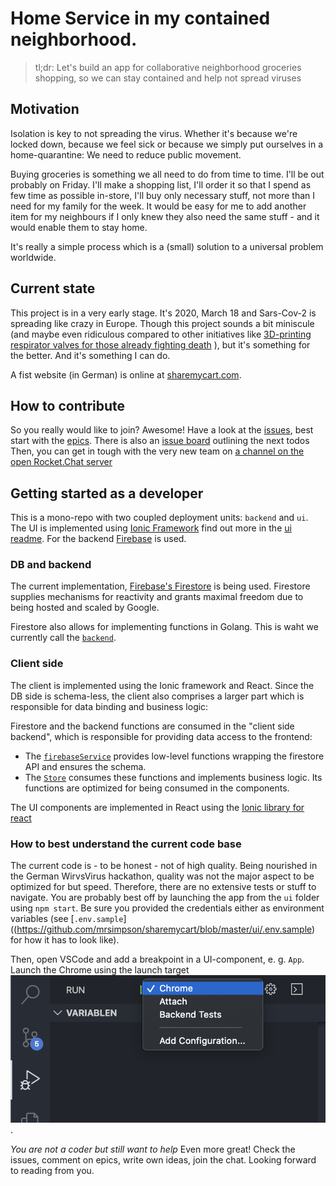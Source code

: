 # Home Service in my contained neighborhood.

> tl;dr: Let's build an app for collaborative neighborhood groceries shopping, so we can stay contained and help not spread viruses

## Motivation

Isolation is key to not spreading the virus. Whether it's because we're locked down, because we feel sick or because we simply put ourselves in a home-quarantine: We need to reduce public movement.

Buying groceries is something we all need to do from time to time.
I'll be out probably on Friday. I'll make a shopping list, I'll order it so that I spend as few time as possible in-store, I'll buy only necessary stuff, not more than I need for my family for the week.
It would be easy for me to add another item for my neighbours if I only knew they also need the same stuff - and it would enable them to stay home.

It's really a simple process which is a (small) solution to a universal problem worldwide.

## Current state

This project is in a very early stage. It's 2020, March 18 and Sars-Cov-2 is spreading like crazy in Europe.
Though this project sounds a bit miniscule (and maybe even ridiculous compared to other initiatives like [3D-printing respirator valves for those already fighting death](https://www.fastcompany.com/90477940/these-good-samaritans-with-a-3d-printer-are-saving-lives-by-making-new-respirator-valves-for-free) ), but it's something for the better. And it's something I can do.

A fist website (in German) is online at [sharemycart.com](http://www.sharemycart.com/).

## How to contribute

So you really would like to join? Awesome!
Have a look at the [issues](https://github.com/mrsimpson/sharemycart/issues), best start with the [epics](https://github.com/mrsimpson/sharemycart/issues?q=is%3Aopen+is%3Aissue+label%3Aepic).
There is also an [issue board](https://github.com/mrsimpson/sharemycart/projects/1) outlining the next todos
Then, you can get in tough with the very new team on [a channel on the open Rocket.Chat server](https://open.rocket.chat/channel/share-my-cart)

## Getting started as a developer

This is a mono-repo with two coupled deployment units: `backend` and `ui`.
The UI is implemented using [Ionic Framework](https://ionicframework.com/) find out more in the [ui readme](./src/ui/Readme.md). For the backend [Firebase](https://firebase.google.com/) is used.

### DB and backend

The current implementation, [Firebase's Firestore](https://firebase.google.com/docs/reference/js/firebase.firestore) is being used. Firestore supplies mechanisms for reactivity and grants maximal freedom due to being hosted and scaled by Google.

Firestore also allows for implementing functions in Golang. This is waht we currently call the [`backend`](https://github.com/mrsimpson/sharemycart/tree/master/backend).

### Client side

The client is implemented using the Ionic framework and React.
Since the DB side is schema-less, the client also comprises a larger part which is responsible for data binding and business logic:

Firestore and the backend functions are consumed in the "client side backend", which is responsible for providing data access to the frontend: 

- The [`firebaseService`](https://github.com/mrsimpson/sharemycart/blob/master/ui/src/store/firebaseService.js) provides low-level functions wrapping the firestore API and ensures the schema.
- The [`Store`](https://github.com/mrsimpson/sharemycart/blob/master/ui/src/store/Store.js) consumes these functions and implements business logic. Its functions are optimized for being consumed in the components.

The UI components are implemented in React using the [Ionic library for react](https://ionicframework.com/docs/components)

### How to best understand the current code base

The current code is - to be honest - not of high quality.
Being nourished in the German WirvsVirus hackathon, quality was not the major aspect to be optimized for but speed.
Therefore, there are no extensive tests or stuff to navigate. You are probably best off by launching the app from the `ui` folder using `npm start`. Be sure you provided the credentials either as environment variables (see [`.env.sample`]((https://github.com/mrsimpson/sharemycart/blob/master/ui/.env.sample) for how it has to look like).

Then, open VSCode and add a breakpoint in a UI-component, e. g. `App`. Launch the Chrome using the launch target ![ ](./docs/contribute/debugger.png "VS Code debugger launch Chrome").

*You are not a coder but still want to help*
Even more great! Check the issues, comment on epics, write own ideas, join the chat. Looking forward to reading from you.
